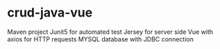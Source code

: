 # crud-java-vue

Maven project
Junit5 for automated test
Jersey for server side 
Vue with axios for HTTP requests
MYSQL database with JDBC connection
